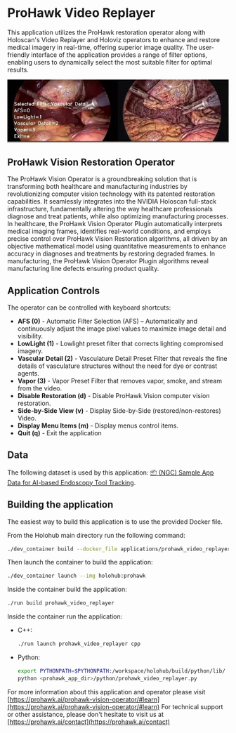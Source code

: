 # ProHawk Video Replayer

This application utilizes the ProHawk restoration operator along with Holoscan's Video Replayer and Holoviz operators to enhance and restore medical imagery in real-time, offering superior image quality. The user-friendly interface of the application provides a range of filter options, enabling users to dynamically select the most suitable filter for optimal results.

![](screenshot.png)

## ProHawk Vision Restoration Operator 

The ProHawk Vision Operator is a groundbreaking solution that is transforming both healthcare and manufacturing industries by revolutionizing computer vision technology with its patented restoration capabilities. It seamlessly integrates into the NVIDIA Holoscan full-stack infrastructure, fundamentally altering the way healthcare professionals diagnose and treat patients, while also optimizing manufacturing processes. In healthcare, the ProHawk Vision Operator Plugin automatically interprets medical imaging frames, identifies real-world conditions, and employs precise control over ProHawk Vision Restoration algorithms, all driven by an objective mathematical model using quantitative measurements to enhance accuracy in diagnoses and treatments by restoring degraded frames. In manufacturing, the ProHawk Vision Operator Plugin algorithms reveal manufacturing line defects ensuring product quality.

## Application Controls

The operator can be controlled with keyboard shortcuts:

- **AFS (0)** - Automatic Filter Selection (AFS) – Automatically and continuously adjust the image pixel values to maximize image detail and visibility.
- **LowLight (1)** - Lowlight preset filter that corrects lighting compromised imagery.
- **Vascular Detail (2)** - Vasculature Detail Preset Filter that reveals the fine details of vasculature structures without the need for dye or contrast agents.
- **Vapor (3)** - Vapor Preset Filter that removes vapor, smoke, and stream from the video.
- **Disable Restoration (d)** - Disable ProHawk Vision computer vision restoration.
- **Side-by-Side View (v)** - Display Side-by-Side (restored/non-restores) Video.
- **Display Menu Items (m)** - Display menus control items.
- **Quit (q)** - Exit the application

## Data

The following dataset is used by this application:
[📦️ (NGC) Sample App Data for AI-based Endoscopy Tool Tracking](https://catalog.ngc.nvidia.com/orgs/nvidia/teams/clara-holoscan/resources/holoscan_endoscopy_sample_data).

##  Building the application

The easiest way to build this application is to use the provided Docker file.

From the Holohub main directory run the following command:

  ```bash
  ./dev_container build --docker_file applications/prohawk_video_replayer/Dockerfile --img holohub:prohawk
  ```

Then launch the container to build the application:

  ```bash
  ./dev_container launch --img holohub:prohawk
  ```

Inside the container build the application:

  ```bash
  ./run build prohawk_video_replayer
  ```
  
Inside the container run the application:

- C++:
    ```bash
    ./run launch prohawk_video_replayer cpp
    ```
- Python:
    ```bash
    export PYTHONPATH=$PYTHONPATH:/workspace/holohub/build/python/lib/
    python <prohawk_app_dir>/python/prohawk_video_replayer.py
    ```

For more information about this application and operator please visit [https://prohawk.ai/prohawk-vision-operator/#learn](https://prohawk.ai/prohawk-vision-operator/#learn)
For technical support or other assistance, please don't hesitate to visit us at [https://prohawk.ai/contact](https://prohawk.ai/contact)
